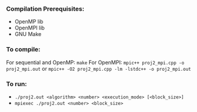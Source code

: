 ### Compilation Prerequisites:
- OpenMP lib
- OpenMPI lib
- GNU Make

### To compile:

For sequential and OpenMP: `make`
For OpenMPI: `mpic++ proj2_mpi.cpp -o proj2_mpi.out` or `mpic++ -O2 proj2_mpi.cpp -lm -lstdc++ -o proj2_mpi.out`

### To run:
* `./proj2.out <algorithm> <number> <execution_mode> [<block_size>]`
* `mpiexec ./proj2.out <number> <block_size>`
